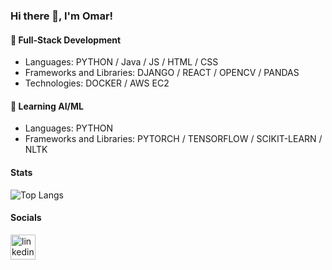 ### Hi there 👋, I'm Omar!

#### 🔭 Full-Stack Development
  
- Languages: PYTHON / Java / JS / HTML / CSS
- Frameworks and Libraries: DJANGO / REACT / OPENCV / PANDAS
- Technologies: DOCKER / AWS EC2

#### 🌱 Learning AI/ML

- Languages: PYTHON
- Frameworks and Libraries: PYTORCH / TENSORFLOW / SCIKIT-LEARN / NLTK

#### Stats
![Top Langs](https://github-readme-stats.vercel.app/api/top-langs/?username=ojomaa&layout=compact)

#### Socials
[<img src='https://cdn.jsdelivr.net/npm/simple-icons@3.0.1/icons/linkedin.svg' alt='linkedin' height='40'>](https://www.linkedin.com/in/omarjomaa/)  
